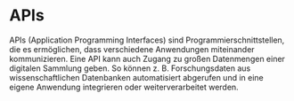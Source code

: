 # APIs
 
APIs (Application Programming Interfaces) sind Programmierschnittstellen, die es ermöglichen, dass verschiedene Anwendungen miteinander kommunizieren. Eine API kann auch Zugang zu großen Datenmengen einer digitalen Sammlung geben. So können z. B. Forschungsdaten aus wissenschaftlichen Datenbanken automatisiert abgerufen und in eine eigene Anwendung integrieren oder weiterverarbeitet werden. 
